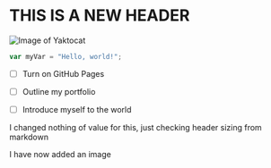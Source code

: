 # THIS IS A NEW HEADER

![Image of Yaktocat](https://octodex.github.com/images/yaktocat.png)



``` javascript
var myVar = "Hello, world!";
```

- [ ] Turn on GitHub Pages
- [ ] Outline my portfolio
- [ ] Introduce myself to the world





I changed nothing of value for this, just checking header sizing from markdown

I have now added an image
